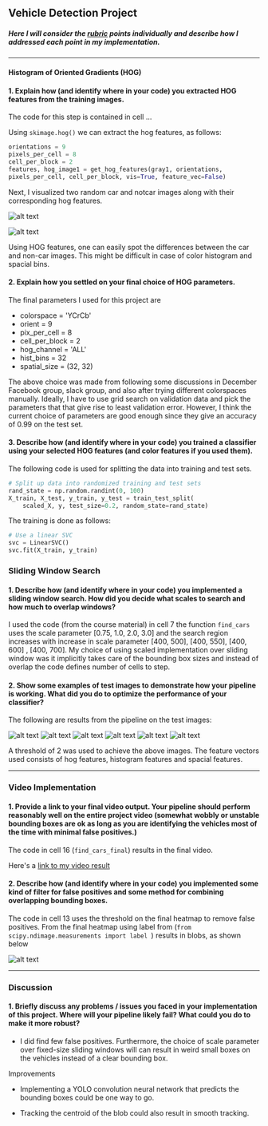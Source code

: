 
## **Vehicle Detection Project**


[//]: # (Image References)
[image1]: ./examples/car_not_car.png
[image2]: ./examples/HOG_example.jpg
[image3]: ./examples/sliding_windows.jpg
[image4]: ./examples/sliding_window.jpg
[image5]: ./examples/bboxes_and_heat.png
[image6]: ./examples/labels_map.png
[image7]: ./examples/output_bboxes.png
[video1]: ./project_video.mp4
[image8]: ./writeup_images/hog1.png
[image9]: ./writeup_images/hog2.png
[image10]: ./writeup_images/test1.png
[image11]: ./writeup_images/test2.png
[image12]: ./writeup_images/test3.png
[image13]: ./writeup_images/test4.png
[image14]: ./writeup_images/test5.png
[image15]: ./writeup_images/test6.png
[image16]: ./writeup_images/labels1.png

##### Here I will consider the [rubric](https://review.udacity.com/#!/rubrics/513/view) points individually and describe how I addressed each point in my implementation.  

---

#### Histogram of Oriented Gradients (HOG)

#### 1. Explain how (and identify where in your code) you extracted HOG features from the training images.

The code for this step is contained in cell ...

Using `skimage.hog()` we can extract the hog features, as follows:

```python
orientations = 9
pixels_per_cell = 8
cell_per_block = 2
features, hog_image1 = get_hog_features(gray1, orientations,
pixels_per_cell, cell_per_block, vis=True, feature_vec=False)
```
Next, I visualized  two random car and notcar images along with their corresponding hog features.

![alt text][image8]

![alt text][image9]

Using HOG features, one can easily spot the differences between the car and non-car images. This might be difficult in case of color histogram and spacial bins.

#### 2. Explain how you settled on your final choice of HOG parameters.

The final parameters I used for this project are

* colorspace = 'YCrCb'
* orient = 9
* pix_per_cell = 8
* cell_per_block = 2
* hog_channel = 'ALL'
* hist_bins = 32
* spatial_size = (32, 32)

The above choice was made from following some discussions in December Facebook group, slack group, and also after trying different colorspaces manually. Ideally, I have to use grid search on validation data and pick the parameters that that give rise to least validation error. However, I think the current choice of parameters are good enough since they give an accuracy of 0.99 on the test set.



#### 3. Describe how (and identify where in your code) you trained a classifier using your selected HOG features (and color features if you used them).


The following code is used for splitting the data into training and test sets.
```python
# Split up data into randomized training and test sets
rand_state = np.random.randint(0, 100)
X_train, X_test, y_train, y_test = train_test_split(
    scaled_X, y, test_size=0.2, random_state=rand_state)
```

The training is done as follows:
```python
# Use a linear SVC
svc = LinearSVC()
svc.fit(X_train, y_train)
```
### Sliding Window Search

#### 1. Describe how (and identify where in your code) you implemented a sliding window search.  How did you decide what scales to search and how much to overlap windows?

I used the code (from the course material) in cell 7 the function `` find_cars `` uses the scale parameter [0.75, 1.0, 2.0, 3.0] and the search region increases with increase in scale parameter [400, 500], [400, 550], [400, 600] , [400, 700]. My choice of using scaled implementation over sliding window was it implicitly takes care of the bounding box sizes and instead of overlap the code defines number of cells to step.

#### 2. Show some examples of test images to demonstrate how your pipeline is working.  What did you do to optimize the performance of your classifier?

The following are results from the pipeline on the test images:

![alt text][image10]
![alt text][image11]
![alt text][image12]
![alt text][image13]
![alt text][image14]
![alt text][image15]

A threshold of 2 was used to achieve the above images.
The feature vectors used consists of hog features, histogram features and spacial features.


---

### Video Implementation

#### 1. Provide a link to your final video output.  Your pipeline should perform reasonably well on the entire project video (somewhat wobbly or unstable bounding boxes are ok as long as you are identifying the vehicles most of the time with minimal false positives.)

The code in cell 16 (``find_cars_final``) results in the final video.

Here's a [link to my video result](./project_video_lanes_final.mp4)


#### 2. Describe how (and identify where in your code) you implemented some kind of filter for false positives and some method for combining overlapping bounding boxes.

The code in cell 13 uses the threshold on the final heatmap to remove false positives. From the final heatmap using label from (``from scipy.ndimage.measurements import label ``) results in blobs, as shown below

![alt text][image16]

---

### Discussion

#### 1. Briefly discuss any problems / issues you faced in your implementation of this project.  Where will your pipeline likely fail?  What could you do to make it more robust?

* I did find few false positives. Furthermore, the choice of scale parameter over fixed-size sliding windows will can result in weird small boxes on the vehicles instead of a clear bounding box.

Improvements

* Implementing a YOLO convolution neural network that predicts the bounding boxes could be one way to go.

* Tracking the centroid of the blob could also result in smooth tracking.
